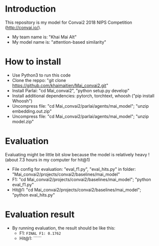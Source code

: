 # Introduction

This repository is my model for Convai2 2018 NIPS Competition (http://convai.io/). 
- My team name is: "Khai Mai Alt"
- My model name is: "attention-based similarity"

# How to install
- Use Python3 to run this code
- Clone the reppo: "git clone https://github.com/khaimaitien/Mai_convai2.git"
- Install Parlai: "cd Mai_convai2", "python setup.py develop"
- Install additional dependencies: pytorch, torchtext, whoosh ("pip install Whoosh")
- Uncompress file: "cd Mai_convai2/parlai/agents/mai_model"; "unzip embedding.out.zip" 
- Uncompress file: "cd Mai_convai2/parlai/agents/mai_model"; "unzip model.zip"

# Evaluation
Evaluating might be little bit slow because the model is relatively heavy ! (about 7.3 hours in my computer for hit@1)
- File config for evaluation: "eval_f1.py", "eval_hits.py" in folder: "Mai_convai2/projects/convai2/baselines/mai_model"
- F1: "cd Mai_convai2/projects/convai2/baselines/mai_model"; "python eval_f1.py"
- Hit@1: "cd Mai_convai2/projects/convai2/baselines/mai_model"; "python eval_hits.py"

# Evaluation result
- By running evaluation, the result should be like this:
    - F1: ``` FINAL F1: 0.1762 ```
    - Hit@1: ``````
